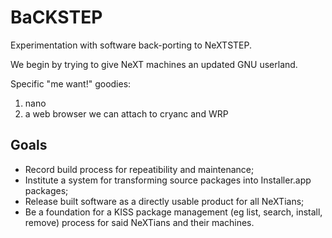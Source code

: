# BaCKSTEP
Experimentation with software back-porting to NeXTSTEP.

We begin by trying to give NeXT machines an updated GNU userland.

Specific "me want!" goodies:
1. nano
2. a web browser we can attach to cryanc and WRP

## Goals
* Record build process for repeatibility and maintenance;
* Institute a system for transforming source packages into Installer.app packages;
* Release built software as a directly usable product for all NeXTians;
* Be a foundation for a KISS package management (eg list, search, install, remove) process for said NeXTians and their machines.

